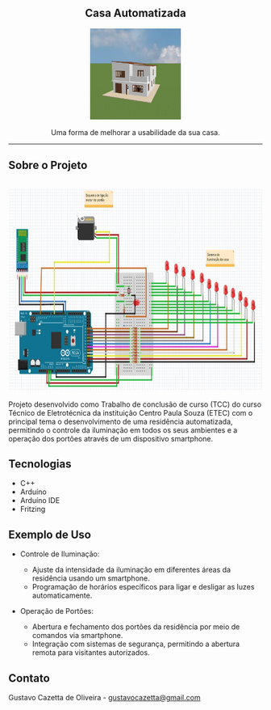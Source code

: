 

  <h2 align="center">Casa Automatizada</h3>
  
  <p align="center">
  <img src="Casa_Automatizada_3D.jpeg" alt="Logo" width="180" height="180">

  <p align="center">
    Uma forma de melhorar a usabilidade da sua casa.
    <br/>
    
</p>


<hr>

## Sobre o Projeto
<br>

<img src="Circuito_Digital.jpeg" alt="Logo" width="800" height="400">

<br>

Projeto desenvolvido como Trabalho de conclusão de curso (TCC) do curso Técnico de Eletrotécnica da instituição Centro Paula Souza (ETEC) com o principal tema o desenvolvimento de uma residência automatizada, permitindo o controle da iluminação em todos os seus ambientes e a operação dos portões através de um dispositivo smartphone.

## Tecnologias

- C++
- Arduíno
- Arduíno IDE
- Fritzing



## Exemplo de Uso

- Controle de Iluminação:

  - Ajuste da intensidade da iluminação em diferentes áreas da residência usando um smartphone.
  - Programação de horários específicos para ligar e desligar as luzes automaticamente.
- Operação de Portões:

  - Abertura e fechamento dos portões da residência por meio de comandos via smartphone.
  - Integração com sistemas de segurança, permitindo a abertura remota para visitantes autorizados.


## Contato

Gustavo Cazetta de Oliveira - gustavocazetta@gmail.com






